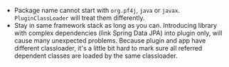* Package name cannot start with `org.pf4j`, `java` or `javax`. 
`PluginClassLoader` will treat them differently. 
* Stay in same framework stack as long as you can. Introducing library with complex 
dependencies (link Spring Data JPA) into plugin only, will cause many unexpected
problems. Because plugin and app have different classloader, it's a little
bit hard to mark sure all referred dependent classes are loaded by the same
classloader.
